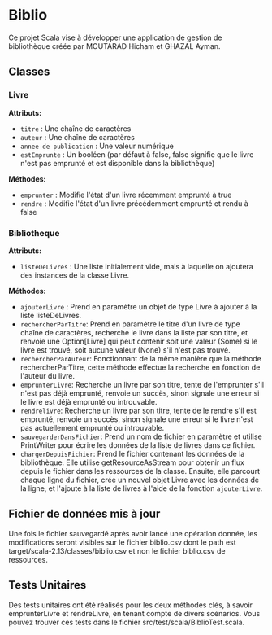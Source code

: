 # Biblio

Ce projet Scala vise à développer une application de gestion de bibliothèque créée par MOUTARAD Hicham et GHAZAL Ayman.

## Classes

### Livre

**Attributs:**
- `titre` :  Une chaîne de caractères
- `auteur` : Une chaîne de caractères
- `annee de publication` : Une valeur numérique
- `estEmprunte` : Un booléen (par défaut à false, false signifie que le livre n'est pas emprunté et est disponible dans la bibliothèque)

 **Méthodes:**
 - `emprunter` : Modifie l'état d'un livre récemment emprunté à true
 - `rendre` : Modifie l'état d'un livre précédemment emprunté et rendu à false
### Bibliotheque

**Attributs:**
- `listeDeLivres` : Une liste initialement vide, mais à laquelle on ajoutera des instances de la classe Livre.
  
**Méthodes:**
- `ajouterLivre` : Prend en paramètre un objet de type Livre à ajouter à la liste listeDeLivres.
- `rechercherParTitre`: Prend en paramètre le titre d'un livre de type chaîne de caractères, recherche le livre dans la liste par son titre, et renvoie une Option[Livre] qui peut contenir soit une valeur (Some) si le livre est trouvé, soit aucune valeur (None) s'il n'est pas trouvé.
- `rechercherParAuteur`: Fonctionnant de la même manière que la méthode rechercherParTitre, cette méthode effectue la recherche en fonction de l'auteur du livre.
- `emprunterLivre`: Recherche un livre par son titre, tente de l'emprunter s'il n'est pas déjà emprunté, renvoie un succès, sinon signale une erreur si le livre est déjà emprunté ou introuvable.
- `rendrelivre`: Recherche un livre par son titre, tente de le rendre s'il est emprunté, renvoie un succès, sinon signale une erreur si le livre n'est pas actuellement emprunté ou introuvable.
- `sauvegarderDansFichier`: Prend un nom de fichier en paramètre et utilise PrintWriter pour écrire les données de la liste de livres dans ce fichier.
- `chargerDepuisFichier`: Prend le fichier contenant les données de la bibliothèque. Elle utilise getResourceAsStream pour obtenir un flux depuis le fichier dans les ressources de la classe. Ensuite, elle parcourt chaque ligne du fichier, crée un nouvel objet Livre avec les données de la ligne, et l'ajoute à la liste de livres à l'aide de la fonction `ajouterLivre`.

## Fichier de données mis à jour

Une fois le fichier sauvegardé après avoir lancé une opération donnée, les modifications seront visibles sur le fichier biblio.csv dont le path est target/scala-2.13/classes/biblio.csv et non le fichier biblio.csv de ressources.

## Tests Unitaires

Des tests unitaires ont été réalisés pour les deux méthodes clés, à savoir emprunterLivre et rendreLivre, en tenant compte de divers scénarios. Vous pouvez trouver ces tests dans le fichier src/test/scala/BiblioTest.scala.






